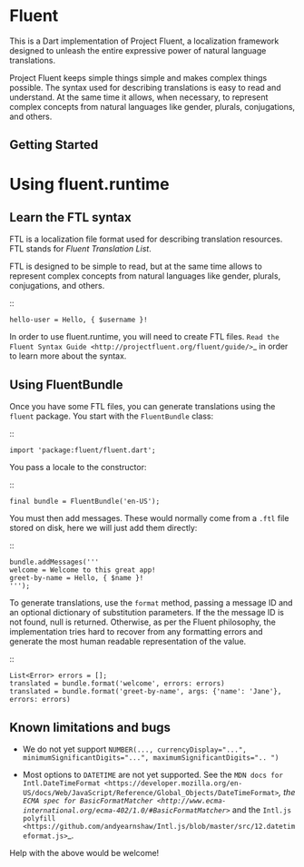 # Fluent

This is a Dart implementation of Project Fluent, a localization framework designed to unleash the entire expressive power of natural language translations.

Project Fluent keeps simple things simple and makes complex things possible. The syntax used for describing translations is easy to read and understand. At the same time it allows, when necessary, to represent complex concepts from natural languages like gender, plurals, conjugations, and others.

## Getting Started

Using fluent.runtime
====================

Learn the FTL syntax
--------------------

FTL is a localization file format used for describing translation
resources. FTL stands for *Fluent Translation List*.

FTL is designed to be simple to read, but at the same time allows to
represent complex concepts from natural languages like gender, plurals,
conjugations, and others.

::

    hello-user = Hello, { $username }!

In order to use fluent.runtime, you will need to create FTL files. `Read the
Fluent Syntax Guide <http://projectfluent.org/fluent/guide/>`_ in order to
learn more about the syntax.

Using FluentBundle
------------------

Once you have some FTL files, you can generate translations using the ``fluent`` package. You start with the ``FluentBundle`` class:

::

    import 'package:fluent/fluent.dart';

You pass a locale to the constructor:

::

    final bundle = FluentBundle('en-US');

You must then add messages. These would normally come from a ``.ftl``
file stored on disk, here we will just add them directly:

::

    bundle.addMessages('''
    welcome = Welcome to this great app!
    greet-by-name = Hello, { $name }!
    ''');

To generate translations, use the ``format`` method, passing a message
ID and an optional dictionary of substitution parameters. If the the
message ID is not found, null is returned. Otherwise, as per
the Fluent philosophy, the implementation tries hard to recover from any
formatting errors and generate the most human readable representation of
the value.

::

	List<Error> errors = [];
    translated = bundle.format('welcome', errors: errors)
    translated = bundle.format('greet-by-name', args: {'name': 'Jane'}, errors: errors)


Known limitations and bugs
--------------------------

- We do not yet support ``NUMBER(..., currencyDisplay="...", minimumSignificantDigits="...", maximumSignificantDigits=".. ")``

- Most options to ``DATETIME`` are not yet supported. See the `MDN docs for
  Intl.DateTimeFormat
  <https://developer.mozilla.org/en-US/docs/Web/JavaScript/Reference/Global_Objects/DateTimeFormat>`_,
  the `ECMA spec for BasicFormatMatcher
  <http://www.ecma-international.org/ecma-402/1.0/#BasicFormatMatcher>`_ and the
  `Intl.js polyfill
  <https://github.com/andyearnshaw/Intl.js/blob/master/src/12.datetimeformat.js>`_.

Help with the above would be welcome!